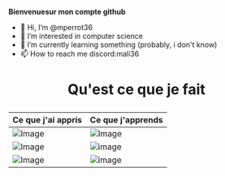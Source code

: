 **Bienvenuesur mon compte github**

- 👋 Hi, I’m @mperrot36
- 👀 I’m interested in computer science
- 🌱 I’m currently learning something (probably, i don't know)
- 📫 How to reach me discord:mali36

<!---
mperrot36/mperrot36 is a ✨ special ✨ repository because its `README.md` (this file) appears on your GitHub profile.
You can click the Preview link to take a look at your changes.
--->
# <p align="center">Qu'est ce que je fait </p>
  



        


        

        

        
| Ce que j'ai appris| Ce que j'apprends| 
 -------- | -------- |
| ![Image](https://cdn.worldvectorlogo.com/logos/scratch-cat.svg)   | ![Image ](https://upload.wikimedia.org/wikipedia/en/thumb/3/30/Java_programming_language_logo.svg/1200px-Java_programming_language_logo.svg.png)   | 
| ![Image](https://upload.wikimedia.org/wikipedia/commons/thumb/c/c3/Python-logo-notext.svg/640px-Python-logo-notext.svg.png)|![image](https://upload.wikimedia.org/wikipedia/commons/thumb/2/29/Postgresql_elephant.svg/800px-Postgresql_elephant.svg.png) | 
|![Image](https://miro.medium.com/v2/resize:fit:792/1*lJ32Bl-lHWmNMUSiSq17gQ.png)|![image](https://upload.wikimedia.org/wikipedia/commons/1/19/C_Logo.png)|
        
